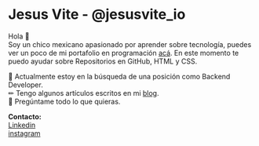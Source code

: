
# Jesus Vite - @jesusvite_io
Hola 👋<br>
Soy un chico mexicano apasionado por aprender sobre tecnología, puedes ver un poco de mi portafolio en programación [acá](https://jesusvite.github.io/ "link"). En este momento te puedo ayudar sobre Repositorios en GitHub, HTML y CSS.

🚀 Actualmente estoy en la búsqueda de una posición como Backend Developer.<br>
✏ Tengo algunos artículos escritos en mi [blog](https://jesusvite.github.io/myBlog.html "weblog").<br>
💭 Pregúntame todo lo que quieras.

<b>Contacto:</b><br>
[Linkedin](https://www.linkedin.com/in/jesusnicolasvite/ "Linkedin")<br>
[instagram](https://www.instagram.com/jesusvite_io/ "instagram")
